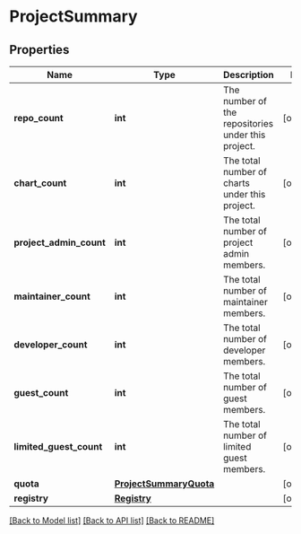 # ProjectSummary

## Properties
Name | Type | Description | Notes
------------ | ------------- | ------------- | -------------
**repo_count** | **int** | The number of the repositories under this project. | [optional] 
**chart_count** | **int** | The total number of charts under this project. | [optional] 
**project_admin_count** | **int** | The total number of project admin members. | [optional] 
**maintainer_count** | **int** | The total number of maintainer members. | [optional] 
**developer_count** | **int** | The total number of developer members. | [optional] 
**guest_count** | **int** | The total number of guest members. | [optional] 
**limited_guest_count** | **int** | The total number of limited guest members. | [optional] 
**quota** | [**ProjectSummaryQuota**](ProjectSummaryQuota.md) |  | [optional] 
**registry** | [**Registry**](Registry.md) |  | [optional] 

[[Back to Model list]](../README.md#documentation-for-models) [[Back to API list]](../README.md#documentation-for-api-endpoints) [[Back to README]](../README.md)

